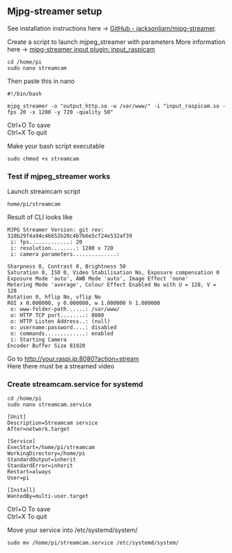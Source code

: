 ## Mjpg-streamer setup

See installation instructions here -> [GitHub - jacksonliam/mjpg-streamer](https://github.com/jacksonliam/mjpg-streamer).

Create a script to launch mjpeg_streamer with parameters
More information here -> [mjpg-streamer input plugin: input_raspicam](https://github.com/jacksonliam/mjpg-streamer/blob/master/mjpg-streamer-experimental/plugins/input_raspicam/README.md)

```
cd /home/pi
sudo nano streamcam
```
Then paste this in nano
```
#!/bin/bash

mjpg_streamer -o "output_http.so -w /var/www/" -i "input_raspicam.so -fps 20 -x 1280 -y 720 -quality 50"
```
Ctrl+O To save  
Ctrl+X To quit

Make your bash script executable
```
sudo chmod +x streamcam
```

### Test if mjpeg_streamer works
Launch streamcam script
```
home/pi/streamcam
```
Result of CLI looks like  
```
MJPG Streamer Version: git rev: 310b29f4a94c46652b20c4b7b6e5cf24e532af39
 i: fps.............: 20
 i: resolution........: 1280 x 720
 i: camera parameters..............:

Sharpness 0, Contrast 0, Brightness 50
Saturation 0, ISO 0, Video Stabilisation No, Exposure compensation 0
Exposure Mode 'auto', AWB Mode 'auto', Image Effect 'none'
Metering Mode 'average', Colour Effect Enabled No with U = 128, V = 128
Rotation 0, hflip No, vflip No
ROI x 0.000000, y 0.000000, w 1.000000 h 1.000000
 o: www-folder-path......: /var/www/
 o: HTTP TCP port........: 8080
 o: HTTP Listen Address..: (null)
 o: username:password....: disabled
 o: commands.............: enabled
 i: Starting Camera
Encoder Buffer Size 81920
```

Go to http://your.raspi.ip:8080?action=stream  
Here there must be a streamed video

### Create streamcam.service for systemd
```
cd /home/pi
sudo nano streamcam.service
```

```
[Unit]
Description=Streamcam service
After=network.target

[Service]
ExecStart=/home/pi/streamcam
WorkingDirectory=/home/pi
StandardOutput=inherit
StandardError=inherit
Restart=always
User=pi

[Install]
WantedBy=multi-user.target
```
Ctrl+O To save  
Ctrl+X To quit

Move your service into /etc/systemd/system/
```
sudo mv /home/pi/streamcam.service /etc/systemd/system/
```
